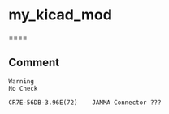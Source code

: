 # my_kicad_mod
====
## Comment
    Warning
    No Check

    CR7E-56DB-3.96E(72)    JAMMA Connector ???
